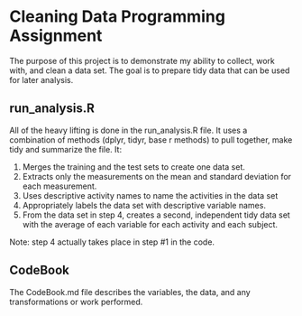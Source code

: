 # Cleaning Data Programming Assignment
The purpose of this project is to demonstrate my ability to collect, work with, and clean a data set. The goal is to prepare tidy data that can be used for later analysis. 

## run_analysis.R
All of the heavy lifting is done in the run_analysis.R file. It uses a combination of methods (dplyr, tidyr, base r methods) to pull together, make tidy and summarize the file. It:

1. Merges the training and the test sets to create one data set.
2. Extracts only the measurements on the mean and standard deviation for each measurement.
3. Uses descriptive activity names to name the activities in the data set
4. Appropriately labels the data set with descriptive variable names.
5. From the data set in step 4, creates a second, independent tidy data set with the average of each variable for each activity and each subject.

Note: step 4 actually takes place in step #1 in the code. 

## CodeBook
The CodeBook.md file describes the variables, the data, and any transformations or work performed.
